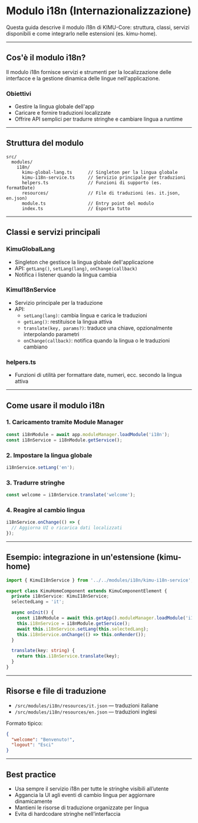 # Modulo i18n (Internazionalizzazione)

Questa guida descrive il modulo i18n di KIMU-Core: struttura, classi, servizi disponibili e come integrarlo nelle estensioni (es. kimu-home).

---

## Cos'è il modulo i18n?
Il modulo i18n fornisce servizi e strumenti per la localizzazione delle interfacce e la gestione dinamica delle lingue nell'applicazione.

### Obiettivi
- Gestire la lingua globale dell'app
- Caricare e fornire traduzioni localizzate
- Offrire API semplici per tradurre stringhe e cambiare lingua a runtime

---

## Struttura del modulo
```
src/
  modules/
    i18n/
      kimu-global-lang.ts      // Singleton per la lingua globale
      kimu-i18n-service.ts     // Servizio principale per traduzioni
      helpers.ts               // Funzioni di supporto (es. formatDate)
      resources/               // File di traduzioni (es. it.json, en.json)
      module.ts                // Entry point del modulo
      index.ts                 // Esporta tutto
```

---

## Classi e servizi principali

### KimuGlobalLang
- Singleton che gestisce la lingua globale dell'applicazione
- API: `getLang()`, `setLang(lang)`, `onChange(callback)`
- Notifica i listener quando la lingua cambia

### KimuI18nService
- Servizio principale per la traduzione
- API:
  - `setLang(lang)`: cambia lingua e carica le traduzioni
  - `getLang()`: restituisce la lingua attiva
  - `translate(key, params?)`: traduce una chiave, opzionalmente interpolando parametri
  - `onChange(callback)`: notifica quando la lingua o le traduzioni cambiano

### helpers.ts
- Funzioni di utilità per formattare date, numeri, ecc. secondo la lingua attiva

---

## Come usare il modulo i18n

### 1. Caricamento tramite Module Manager
```typescript
const i18nModule = await app.moduleManager.loadModule('i18n');
const i18nService = i18nModule.getService();
```

### 2. Impostare la lingua globale
```typescript
i18nService.setLang('en');
```

### 3. Tradurre stringhe
```typescript
const welcome = i18nService.translate('welcome');
```

### 4. Reagire al cambio lingua
```typescript
i18nService.onChange(() => {
  // Aggiorna UI o ricarica dati localizzati
});
```

---

## Esempio: integrazione in un'estensione (kimu-home)
```typescript
import { KimuI18nService } from '../../modules/i18n/kimu-i18n-service';

export class KimuHomeComponent extends KimuComponentElement {
  private i18nService: KimuI18nService;
  selectedLang = 'it';

  async onInit() {
    const i18nModule = await this.getApp().moduleManager.loadModule('i18n');
    this.i18nService = i18nModule.getService();
    await this.i18nService.setLang(this.selectedLang);
    this.i18nService.onChange(() => this.onRender());
  }

  translate(key: string) {
    return this.i18nService.translate(key);
  }
}
```

---

## Risorse e file di traduzione
- `/src/modules/i18n/resources/it.json` — traduzioni italiane
- `/src/modules/i18n/resources/en.json` — traduzioni inglesi

Formato tipico:
```json
{
  "welcome": "Benvenuto!",
  "logout": "Esci"
}
```

---

## Best practice
- Usa sempre il servizio i18n per tutte le stringhe visibili all’utente
- Aggancia la UI agli eventi di cambio lingua per aggiornare dinamicamente
- Mantieni le risorse di traduzione organizzate per lingua
- Evita di hardcodare stringhe nell’interfaccia
